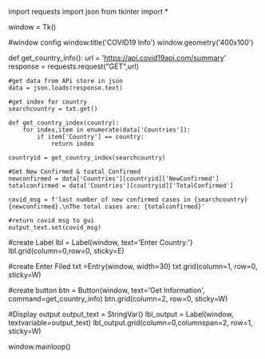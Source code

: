 
import requests
import json 
from tkinter import *

window = Tk()

#window config
window.title('COVID19 Info')
window.geometry('400x100')

def get_country_info():
    url = 'https://api.covid19api.com/summary'   
    response = requests.request("GET",url)

    #get data from APi store in json
    data = json.loads(response.text)

    #get index for country
    searchcountry = txt.get()

    def get_country_index(country):
        for index,item in enumerate(data['Countries']): 
            if item['Country'] == country:
                return index

    countryid = get_country_index(searchcountry)  

    #Get New Confirmed & toatal Confirmed
    newconfirmed = data['Countries'][countryid]['NewConfirmed']
    totalconfirmed = data['Countries'][countryid]['TotalConfirmed']

    covid_msg = f'last number of new confirmed cases in {searchcountry} {newconfirmed}.\nThe total cases are: {totalconfirmed}'

    #return covid msg to gui
    output_text.set(covid_msg)

#create Label
lbl = Label(window, text='Enter Country:')
lbl.grid(column=0,row=0, sticky=E)

#create Enter Filed
txt =Entry(window, width=30)
txt.grid(column=1, row=0, sticky=W)

#create button
btn = Button(window, text='Get Information', command=get_country_info)
btn.grid(column=2, row=0, sticky=W)

#Display output
output_text = StringVar()
lbl_output = Label(window, textvariable=output_text)
lbl_output.grid(column=0,columnspan=2, row=1, sticky=W)

window.mainloop()

